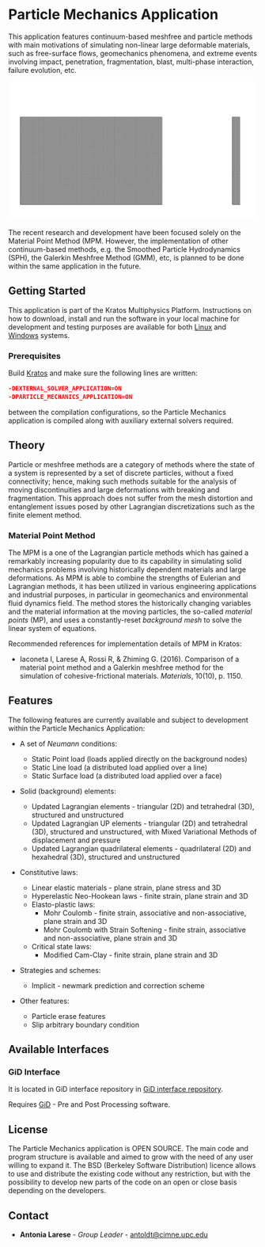 # Particle Mechanics Application

This application features continuum-based meshfree and particle methods with main motivations of simulating non-linear large deformable materials, such as free-surface flows, geomechanics phenomena, and extreme events involving impact, penetration, fragmentation, blast, multi-phase interaction, failure evolution, etc.

<p align="center">
  <img src="https://github.com/KratosMultiphysics/Documentation/blob/master/Readme_files/ParticleMechanicsApplication.gif" width="618" height="280"/>
</p>


The recent research and development have been focused solely on the Material Point Method (MPM. However, the implementation of other continuum-based methods, e.g. the Smoothed Particle Hydrodynamics (SPH), the Galerkin Meshfree Method (GMM), etc, is planned to be done within the same application in the future.

## Getting Started

This application is part of the Kratos Multiphysics Platform. Instructions on how to download, install and run the software in your local machine for development and testing purposes are available for both [Linux](http://kratos-wiki.cimne.upc.edu/index.php/LinuxInstall) and [Windows](http://kratos-wiki.cimne.upc.edu/index.php/Windows_7_Download_and_Installation) systems.

### Prerequisites

Build [Kratos](https://github.com/KratosMultiphysics/Kratos/wiki) and make sure the following lines are written:

``` cmake
-DEXTERNAL_SOLVER_APPLICATION=ON
-DPARTICLE_MECHANICS_APPLICATION=ON
```

between the compilation configurations, so the Particle Mechanics application is compiled along with auxiliary external solvers required.

## Theory

Particle or meshfree methods are a category of methods where the state of a system is represented by a set of discrete particles, without a fixed connectivity; hence, making such methods suitable for the analysis of moving discontinuities and large deformations with breaking and fragmentation. This approach does not suffer from the mesh distortion and entanglement issues posed by other Lagrangian discretizations such as the finite element method.

### Material Point Method

The MPM is a one of the Lagrangian particle methods which has gained a remarkably increasing popularity due to its capability in simulating solid mechanics problems involving historically dependent materials and large deformations. As MPM is able to combine the strengths of Eulerian and Lagrangian methods, it has been utilized in various engineering applications and industrial purposes, in particular in geomechanics and environmental fluid dynamics field. The method stores the historically changing variables and the material information at the moving particles, the so-called *material points* (MP), and uses a constantly-reset *background mesh* to solve the linear system of equations.

Recommended references for implementation details of MPM in Kratos:
- Iaconeta I, Larese A, Rossi R, & Zhiming G. (2016). Comparison of a material point method and a Galerkin meshfree method for the simulation of cohesive-frictional materials. *Materials*, 10(10), p. 1150.

## Features

The following features are currently available and subject to development within the Particle Mechanics Application:

- A set of *Neumann* conditions:
    * Static Point load (loads applied directly on the background nodes)
    * Static Line load (a distributed load applied over a line)
    * Static Surface load (a distributed load applied over a face)

- Solid (background) elements:
    * Updated Lagrangian elements - triangular (2D) and tetrahedral (3D), structured and unstructured
    * Updated Lagrangian UP elements - triangular (2D) and tetrahedral (3D), structured and unstructured, with Mixed Variational Methods of displacement and pressure
    * Updated Lagrangian quadrilateral elements - quadrilateral (2D) and hexahedral (3D), structured and unstructured

- Constitutive laws:
    * Linear elastic materials - plane strain, plane stress and 3D
    * Hyperelastic Neo-Hookean laws - finite strain, plane strain and 3D
    * Elasto-plastic laws:
        * Mohr Coulomb - finite strain, associative and non-associative, plane strain and 3D
        * Mohr Coulomb with Strain Softening - finite strain, associative and non-associative, plane strain and 3D
    * Critical state laws:
        * Modified Cam-Clay - finite strain, plane strain and 3D

- Strategies and schemes:
    * Implicit - newmark prediction and correction scheme

- Other features:
    * Particle erase features
    * Slip arbitrary boundary condition

## Available Interfaces

### GiD Interface
It is located in GiD interface repository in [GiD interface repository](https://github.com/KratosMultiphysics/GiDInterface/tree/master/).

Requires [GiD](https://www.gidhome.com/) - Pre and Post Processing software.

## License

The Particle Mechanics application is OPEN SOURCE. The main code and program structure is available and aimed to grow with the need of any user willing to expand it. The BSD (Berkeley Software Distribution) licence allows to use and distribute the existing code without any restriction, but with the possibility to develop new parts of the code on an open or close basis depending on the developers.

## Contact

* **Antonia Larese** - *Group Leader* - [antoldt@cimne.upc.edu ](mailto:antoldt@cimne.upc.edu )
